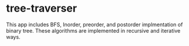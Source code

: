 # tree-traverser

This app includes BFS, Inorder, preorder, and postorder implmentation of binary tree. These algorithms are implemented in recursive and iterative ways. 
